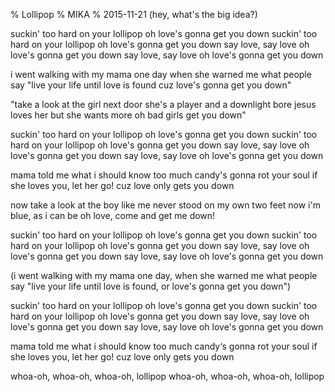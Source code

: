 % Lollipop
% MIKA
% 2015-11-21
(hey, what's the big idea?)

suckin' too hard on your lollipop
oh love's gonna get you down
suckin' too hard on your lollipop
oh love's gonna get you down
say love, say love
oh love's gonna get you down
say love, say love
oh love's gonna get you down

i went walking with my mama one day
when she warned me what people say
"live your life until love is found
cuz love's gonna get you down"

"take a look at the girl next door
she's a player and a downlight bore
jesus loves her but she wants more
oh bad girls get you down"

suckin' too hard on your lollipop
oh love's gonna get you down
suckin' too hard on your lollipop
oh love's gonna get you down
say love, say love
oh love's gonna get you down
say love, say love
oh love's gonna get you down

mama told me what i should know
too much candy's gonna rot your soul
if she loves you, let her go!
cuz love only gets you down

now take a look at the boy like me
never stood on my own two feet
now i'm blue, as i can be
oh love, come and get me down!

suckin' too hard on your lollipop
oh love's gonna get you down
suckin' too hard on your lollipop
oh love's gonna get you down
say love, say love
oh love's gonna get you down
say love, say love
oh love's gonna get you down

(i went walking with my mama one day,
when she warned me what people say
"live your life until love is found,
or love's gonna get you down")

suckin' too hard on your lollipop
oh love's gonna get you down
suckin' too hard on your lollipop
oh love's gonna get you down
say love, say love
oh love's gonna get you down
say love, say love
oh love's gonna get you down

mama told me what i should know
too much candy‘s gonna rot your soul
if she loves you, let her go!
cuz love only gets you down

whoa-oh, whoa-oh, whoa-oh, lollipop
whoa-oh, whoa-oh, whoa-oh, lollipop